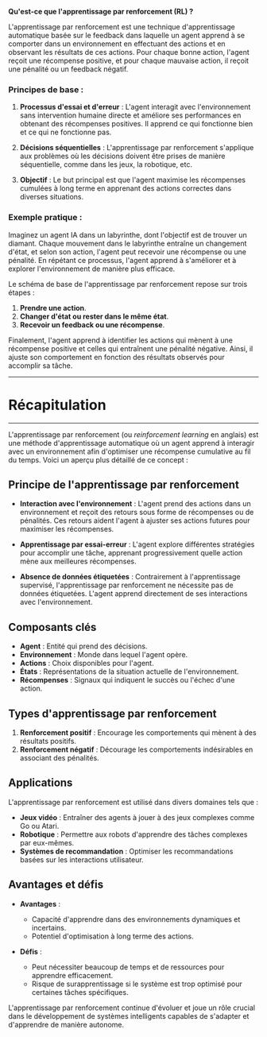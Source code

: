 **Qu'est-ce que l'apprentissage par renforcement (RL) ?**

L'apprentissage par renforcement est une technique d'apprentissage automatique basée sur le feedback dans laquelle un agent apprend à se comporter dans un environnement en effectuant des actions et en observant les résultats de ces actions. Pour chaque bonne action, l'agent reçoit une récompense positive, et pour chaque mauvaise action, il reçoit une pénalité ou un feedback négatif.

### Principes de base :
1. **Processus d'essai et d'erreur** : L'agent interagit avec l'environnement sans intervention humaine directe et améliore ses performances en obtenant des récompenses positives. Il apprend ce qui fonctionne bien et ce qui ne fonctionne pas.
   
2. **Décisions séquentielles** : L'apprentissage par renforcement s'applique aux problèmes où les décisions doivent être prises de manière séquentielle, comme dans les jeux, la robotique, etc.

3. **Objectif** : Le but principal est que l'agent maximise les récompenses cumulées à long terme en apprenant des actions correctes dans diverses situations.

### Exemple pratique :
Imaginez un agent IA dans un labyrinthe, dont l'objectif est de trouver un diamant. Chaque mouvement dans le labyrinthe entraîne un changement d'état, et selon son action, l'agent peut recevoir une récompense ou une pénalité. En répétant ce processus, l'agent apprend à s'améliorer et à explorer l'environnement de manière plus efficace.

Le schéma de base de l'apprentissage par renforcement repose sur trois étapes :
1. **Prendre une action**.
2. **Changer d'état ou rester dans le même état**.
3. **Recevoir un feedback ou une récompense**.

Finalement, l'agent apprend à identifier les actions qui mènent à une récompense positive et celles qui entraînent une pénalité négative. Ainsi, il ajuste son comportement en fonction des résultats observés pour accomplir sa tâche.

------------------------------------------
# Récapitulation
------------------------------------------


L'apprentissage par renforcement (ou *reinforcement learning* en anglais) est une méthode d'apprentissage automatique où un agent apprend à interagir avec un environnement afin d'optimiser une récompense cumulative au fil du temps. Voici un aperçu plus détaillé de ce concept :

## **Principe de l'apprentissage par renforcement**

- **Interaction avec l'environnement** : L'agent prend des actions dans un environnement et reçoit des retours sous forme de récompenses ou de pénalités. Ces retours aident l'agent à ajuster ses actions futures pour maximiser les récompenses.

- **Apprentissage par essai-erreur** : L'agent explore différentes stratégies pour accomplir une tâche, apprenant progressivement quelle action mène aux meilleures récompenses.

- **Absence de données étiquetées** : Contrairement à l'apprentissage supervisé, l'apprentissage par renforcement ne nécessite pas de données étiquetées. L'agent apprend directement de ses interactions avec l'environnement.

## **Composants clés**

- **Agent** : Entité qui prend des décisions.
- **Environnement** : Monde dans lequel l'agent opère.
- **Actions** : Choix disponibles pour l'agent.
- **États** : Représentations de la situation actuelle de l'environnement.
- **Récompenses** : Signaux qui indiquent le succès ou l'échec d'une action.

## **Types d'apprentissage par renforcement**

1. **Renforcement positif** : Encourage les comportements qui mènent à des résultats positifs.
2. **Renforcement négatif** : Décourage les comportements indésirables en associant des pénalités.

## **Applications**

L'apprentissage par renforcement est utilisé dans divers domaines tels que :

- **Jeux vidéo** : Entraîner des agents à jouer à des jeux complexes comme Go ou Atari.
- **Robotique** : Permettre aux robots d'apprendre des tâches complexes par eux-mêmes.
- **Systèmes de recommandation** : Optimiser les recommandations basées sur les interactions utilisateur.

## **Avantages et défis**

- **Avantages** :
  - Capacité d'apprendre dans des environnements dynamiques et incertains.
  - Potentiel d'optimisation à long terme des actions.

- **Défis** :
  - Peut nécessiter beaucoup de temps et de ressources pour apprendre efficacement.
  - Risque de surapprentissage si le système est trop optimisé pour certaines tâches spécifiques.

L'apprentissage par renforcement continue d'évoluer et joue un rôle crucial dans le développement de systèmes intelligents capables de s'adapter et d'apprendre de manière autonome.
